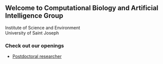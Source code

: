 ## Welcome to Computational Biology and Artificial Intelligence Group 

Institute of Science and Environment    
University of Saint Joseph

### Check out our openings
- [Postdoctoral researcher](vacancy.md)

